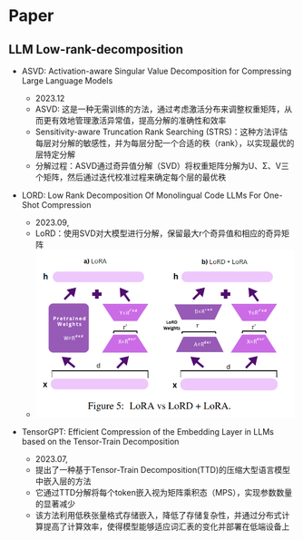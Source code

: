 

# Paper

## LLM Low-rank-decomposition

- ASVD: Activation-aware Singular Value Decomposition for Compressing Large Language Models
  - 2023.12
  - ASVD: 这是一种无需训练的方法，通过考虑激活分布来调整权重矩阵，从而更有效地管理激活异常值，提高分解的准确性和效率
  - Sensitivity-aware Truncation Rank Searching (STRS)：这种方法评估每层对分解的敏感性，并为每层分配一个合适的秩（rank），以实现最优的层特定分解
  - 分解过程：ASVD通过奇异值分解（SVD）将权重矩阵分解为U、Σ、V三个矩阵，然后通过迭代校准过程来确定每个层的最优秩

- LORD: Low Rank Decomposition Of Monolingual Code LLMs For One-Shot Compression
  - 2023.09, 
  - LoRD：使用SVD对大模型进行分解，保留最大r个奇异值和相应的奇异矩阵
  - ![framework](./assets/LoRD.png)

- TensorGPT: Efficient Compression of the Embedding Layer in LLMs based on the Tensor-Train Decomposition
  - 2023.07,
  - 提出了一种基于Tensor-Train Decomposition(TTD)的压缩大型语言模型中嵌入层的方法
  - 它通过TTD分解将每个token嵌入视为矩阵乘积态（MPS），实现参数数量的显著减少
  - 该方法利用低秩张量格式存储嵌入，降低了存储复杂性，并通过分布式计算提高了计算效率，使得模型能够适应词汇表的变化并部署在低端设备上